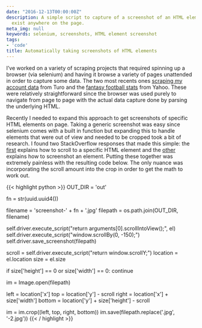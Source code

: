 ```yaml
---
date: "2016-12-13T00:00:00Z"
description: A simple script to capture of a screenshot of an HTML element that can
  exist anywhere on the page.
meta_img: null
keywords: selenium, screenshots, HTML element screenshot
tags:
- 'code'
title: Automatically taking screenshots of HTML elements
---
```


I’ve worked on a variety of scraping projects that required spinning up a browser (via selenium) and having it browse a variety of pages unattended in order to capture some data. The two most recents ones [scraping my account data](https://github.com/dangoldin/turo-automation) from Turo and the [fantasy football stats](https://github.com/dangoldin/yahoo-ffl) from Yahoo. These were relatively straightforward since the browser was used purely to navigate from page to page with the actual data capture done by parsing the underlying HTML.

Recently I needed to expand this approach to get screenshots of specific HTML elements on page. Taking a generic screenshot was easy since selenium comes with a built in function but expanding this to handle elements that were out of view and needed to be cropped took a bit of research. I found two StackOverflow responses that made this simple: the [first](http://stackoverflow.com/questions/37882208/get-element-location-relative-to-viewport-with-selenium-python) explains how to scroll to a specific HTML element and the [other](http://stackoverflow.com/questions/15018372/how-to-take-partial-screenshot-with-selenium-webdriver-in-python) explains how to screenshot an element. Putting these together was extremely painless with the resulting code below. The only nuance was incorporating the scroll amount into the crop in order to get the math to work out.

{{< highlight python >}}
OUT_DIR = 'out'

fn = str(uuid.uuid4())

filename = 'screenshot-' + fn + '.jpg'
filepath = os.path.join(OUT_DIR, filename)

self.driver.execute_script("return arguments[0].scrollIntoView();", el)
self.driver.execute_script("window.scrollBy(0, -150);")
self.driver.save_screenshot(filepath)

scroll = self.driver.execute_script("return window.scrollY;")
location = el.location
size = el.size

if size['height'] == 0 or size['width'] == 0:
    continue

im = Image.open(filepath)

left = location['x']
top = location['y'] - scroll
right = location['x'] + size['width']
bottom = location['y'] + size['height'] - scroll

im = im.crop((left, top, right, bottom))
im.save(filepath.replace('.jpg', '-2.jpg'))
{{< / highlight >}}
